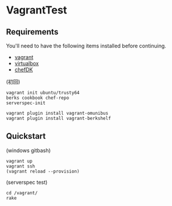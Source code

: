 VagrantTest
=====


## Requirements

You'll need to have the following items installed before continuing.

  * [vagrant](https://www.vagrantup.com/)
  * [virtualbox](https://www.virtualbox.org/)
  * [chefDK](https://downloads.chef.io/chef-dk/)


(初回)

  ```
  vagrant init ubuntu/trusty64
  berks cookbook chef-repo
  serverspec-init
  ```

  ```
  vagrant plugin install vagrant-omunibus
  vagrant plugin install vagrant-berkshelf
  ```


## Quickstart
  (windows gitbash)

  ```
  vagrant up
  vagrant ssh
  (vagrant reload --provision)
  ```

(serverspec test)

  ```
  cd /vagrant/
  rake
  ```